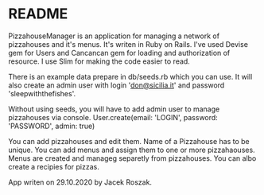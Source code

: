 # README

PizzahouseManager is an application for managing a network of pizzahouses and it's menus. It's writen in Ruby on Rails. 
I've used Devise gem for Users and Cancancan gem for loading and authorization of resource. I use Slim for making the code easier to read.

There is an example data prepare in db/seeds.rb which you can use. 
It will also create an admin user with login 'don@sicilia.it' and password 'sleepwiththefishes'. 

Without using seeds, you will have to add admin user to manage pizzahouses via console. 
User.create(email: 'LOGIN', password: 'PASSWORD', admin: true)

You can add pizzahouses and edit them. Name of a Pizzahouse has to be unique. 
You can add menus and assign them to one or more pizzahaouses. Menus are created and manageg separetly from pizzahouses. 
You can albo create a recipies for pizzas.

App writen on 29.10.2020 by Jacek Roszak.